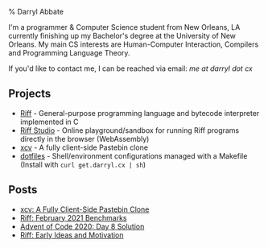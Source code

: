 % Darryl Abbate

I'm a programmer & Computer Science student from New Orleans, LA
currently finishing up my Bachelor's degree at the University of New
Orleans. My main CS interests are Human-Computer Interaction,
Compilers and Programming Language Theory.

If you'd like to contact me, I can be reached via email: *me at darryl
dot cx*

## Projects

- [Riff](https://riff.cx) - General-purpose programming language and
  bytecode interpreter implemented in C
- [Riff Studio](https://play.riff.cx) - Online playground/sandbox
  for running Riff programs directly in the browser (WebAssembly)
- [xcv](https://rootbeersoup.github.io/xcv/) - A fully client-side
  Pastebin clone
- [dotfiles](https://github.com/rootbeersoup/dotfiles) -
  Shell/environment configurations managed with a Makefile (Install
  with `curl get.darryl.cx | sh`)

## Posts

- [xcv: A Fully Client-Side Pastebin Clone](/xcv)
- [Riff: February 2021 Benchmarks](/riff-feb21-benchmarks)
- [Advent of Code 2020: Day 8 Solution](/aoc20day8)
- [Riff: Early Ideas and Motivation](/riff-early-ideas)
